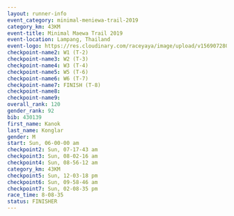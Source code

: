 ```yaml
---
layout: runner-info 
event_category: minimal-meniewa-trail-2019 
category_km: 43KM
event-title: Minimal Maewa Trail 2019 
event-location: Lampang, Thailand 
event-logo: https://res.cloudinary.com/raceyaya/image/upload/v1569072805/logo/minimal-trail_ktnvsp.jpg 
checkpoint-name2: W1 (T-2) 
checkpoint-name3: W2 (T-3) 
checkpoint-name4: W3 (T-4) 
checkpoint-name5: W5 (T-6) 
checkpoint-name6: W6 (T-7) 
checkpoint-name7: FINISH (T-8) 
checkpoint-name8: 
checkpoint-name9: 
overall_rank: 120
gender_rank: 92
bib: 430139
first_name: Kanok
last_name: Konglar
gender: M
start: Sun, 06-00-00 am
checkpoint2: Sun, 07-17-43 am
checkpoint3: Sun, 08-02-16 am
checkpoint4: Sun, 08-56-12 am
category_km: 43KM
checkpoint5: Sun, 12-03-18 pm
checkpoint6: Sun, 09-58-46 am
checkpoint7: Sun, 02-08-35 pm
race_time: 8-08-35
status: FINISHER
---
```

